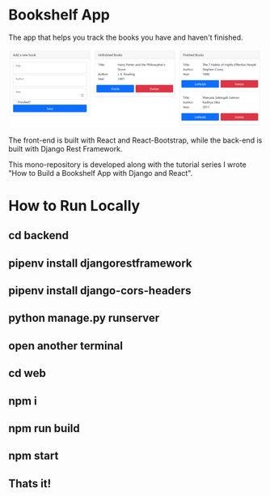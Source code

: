 # Bookshelf App
The app that helps you track the books you have and haven't finished.

![Preview of the app](preview.png "Preview")

The front-end is built with React and React-Bootstrap, while the back-end is built with
Django Rest Framework.

This mono-repository is developed along with the tutorial series I wrote
"How to Build a Bookshelf App with Django and React".


# How to Run Locally

## cd backend
## pipenv install djangorestframework
## pipenv install django-cors-headers
## python manage.py runserver

## open another terminal
## cd web
## npm i
## npm run build
## npm start

## Thats it!
